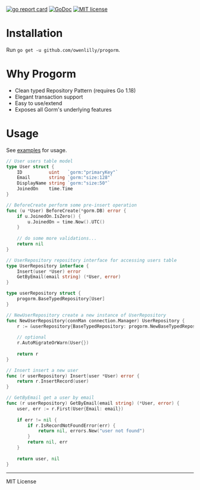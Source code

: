 [![go report card](https://goreportcard.com/badge/github.com/owenlilly/progorm "go report card")](https://goreportcard.com/report/github.com/owenlilly/progorm)
[![GoDoc](https://godoc.org/github.com/owenlilly/progorm?status.svg)](https://godoc.org/github.com/owenlilly/progorm)
[![MIT license](https://img.shields.io/badge/license-MIT-brightgreen.svg)](https://opensource.org/licenses/MIT)

# Installation

Run `go get -u github.com/owenlilly/progorm`.

# Why Progorm

- Clean typed Repository Pattern (requires Go 1.18)
- Elegant transaction support
- Easy to use/extend
- Exposes all Gorm's underlying features  

# Usage

See [examples](https://github.com/owenlilly/progorm/tree/master/examples/user_repository) for usage.

```go
// User users table model
type User struct {
    ID          uint   `gorm:"primaryKey"`
    Email       string `gorm:"size:128"`
    DisplayName string `gorm:"size:50"`
    JoinedOn    time.Time
}

// BeforeCreate perform some pre-insert operation
func (u *User) BeforeCreate(*gorm.DB) error {
    if u.JoinedOn.IsZero() {
        u.JoinedOn = time.Now().UTC()
    }
	
    // do some more validations...
    return nil
}

// UserRepository repository interface for accessing users table
type UserRepository interface {
    Insert(user *User) error
    GetByEmail(email string) (*User, error)
}

type userRepository struct {
    progorm.BaseTypedRepository[User]
}

// NewUserRepository create a new instance of UserRepository
func NewUserRepository(connMan connection.Manager) UserRepository {
    r := &userRepository{BaseTypedRepository: progorm.NewBaseTypedRepository[User](connMan)}
    
    // optional
    r.AutoMigrateOrWarn(User{})
    
    return r
}

// Insert insert a new user
func (r userRepository) Insert(user *User) error {
    return r.InsertRecord(user)
}

// GetByEmail get a user by email
func (r userRepository) GetByEmail(email string) (*User, error) {
    user, err := r.First(User{Email: email})
    
    if err != nil {
        if r.IsRecordNotFoundError(err) {
            return nil, errors.New("user not found")
        }
        return nil, err
    }
    
    return user, nil
}
```

---

MIT License
